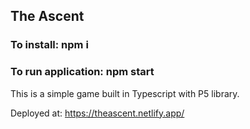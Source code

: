 ## The Ascent

### To install: npm i 
### To run application: npm start 

This is a simple game built in Typescript with P5 library.

Deployed at: https://theascent.netlify.app/
